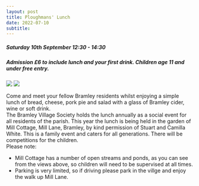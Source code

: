 ```yaml
---
layout: post
title: Ploughmans' Lunch 
date: 2022-07-10
subtitle: 
---
```


##### Saturday 10th September 12:30 - 14:30
##### Admission £6 to include lunch and your first drink.  Children age 11 and under free entry. 

<div class="gallery" data-columns="2">
    <img src="{{site.url}}/images/mill-cottage-2.png">
    <img src="{{site.url}}/images/mill-cottage-4.jpg">
</div>

 Come and meet your fellow Bramley residents whilst enjoying a simple lunch of bread, cheese, pork pie and salad with a glass of Bramley cider, wine or soft drink.<br>
The Bramley Village Society holds the lunch annually as a social event for all residents of the parish. This year the lunch is being held in the garden of Mill Cottage, Mill Lane, Bramley, by kind permission of Stuart and Camilla White.
This is a family event and caters for all generations. There will be competitions for the children.<br>
Please note:
 - Mill Cottage has a number of open streams and ponds, as you can see from the views above, so children will need to be supervised at all times. 
 - Parking is very limited, so if driving please park in the villge and enjoy the walk up Mill Lane.   



